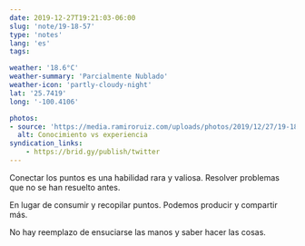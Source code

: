 ```yaml
---
date: 2019-12-27T19:21:03-06:00
slug: 'note/19-18-57'
type: 'notes'
lang: 'es'
tags:

weather: '18.6°C'
weather-summary: 'Parcialmente Nublado'
weather-icon: 'partly-cloudy-night'
lat: '25.7419'
long: '-100.4106'

photos:
- source: 'https://media.ramiroruiz.com/uploads/photos/2019/12/27/19-18-57/knowledge-vs-experience.jpeg'
  alt: Conocimiento vs experiencia
syndication_links:
    - https://brid.gy/publish/twitter
---
```

Conectar los puntos es una habilidad rara y valiosa. Resolver problemas que no se han resuelto antes. 

En lugar de consumir y recopilar puntos. Podemos producir y compartir más.

No hay reemplazo de ensuciarse las manos y saber hacer las cosas.